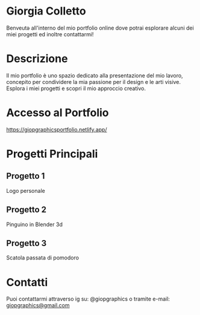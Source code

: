 # Giorgia Colletto

Benveutə all'interno del mio portfolio online dove potrai esplorare alcuni dei miei progetti ed inoltre contattarmi!

# Descrizione

Il mio portfolio è uno spazio dedicato alla presentazione del mio lavoro, concepito per condividere la mia passione per il design e le arti visive. Esplora i miei progetti e scopri il mio approccio creativo.

# Accesso al Portfolio

https://giopgraphicsportfolio.netlify.app/

# Progetti Principali

## Progetto 1

Logo personale

## Progetto 2

Pinguino in Blender 3d

## Progetto 3

Scatola passata di pomodoro

# Contatti

Puoi contattarmi attraverso ig su: @giopgraphics o tramite e-mail: giopgraphics@gmail.com
